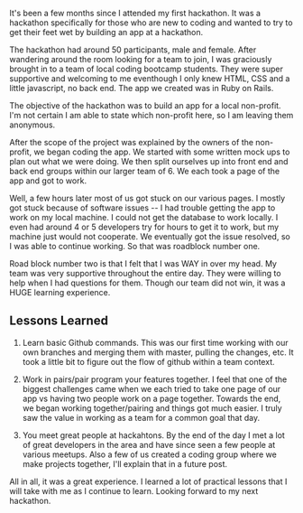 It's been a few months since I attended my first hackathon.  It was a hackathon specifically for those who are new to coding and wanted to try to get their feet wet by building an app at a hackathon.

The hackathon had around 50 participants, male and female.  After wandering around the room looking for a team to join, I was graciously brought in to a team of local coding bootcamp students.  They were super supportive and welcoming to me eventhough I only knew HTML, CSS and a little javascript, no back end.  The app we created was in Ruby on Rails.  

The objective of the hackathon was to build an app for a local non-profit.  I'm not certain I am able to state which non-profit here, so I am leaving them anonymous.

After the scope of the project was explained by the owners of the non-profit, we began coding the app.  We started with some written mock ups to plan out what we were doing.  We then split ourselves up into front end and back end groups within our larger team of 6.  We each took a page of the app and got to work.  

Well, a few hours later most of us got stuck on our various pages.  I mostly got stuck because of software issues -- I had trouble getting the app to work on my local machine.  I could not get the database to work locally.  I even had around 4 or 5 developers try for hours to get it to work, but my machine just would not cooperate. We eventually got the issue resolved, so I was able to continue working.  So that was roadblock number one.  

Road block number two is that I felt that I was WAY in over my head.  My team was very supportive throughout the entire day.  They were willing to help when I had questions for them. Though our team did not win, it was a HUGE learning experience.

<h2>Lessons Learned</h2>


1. Learn basic Github commands.  This was our first time working with our own branches and merging them with master, pulling the changes, etc. It took a little bit to figure out the flow of github within a team context.

2. Work in pairs/pair program your features together.  I feel that one of the biggest challenges came when we each tried to take one page of our app vs having two people work on a page together.  Towards the end, we began working together/pairing and things got much easier.  I truly saw the value in working as a team for a common goal that day.

3. You meet great people at hackahtons.  By the end of the day I met a lot of great developers in the area and have since seen a few people at various meetups.  Also a few of us created a coding group where we make projects together, I'll explain that in a future post.

All in all, it was a great experience.   I learned a lot of practical lessons that I will take with me as I continue to learn.  Looking forward to my next hackathon.
